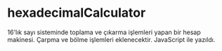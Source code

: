 # hexadecimalCalculator

16'lık sayı sisteminde toplama ve çıkarma işlemleri yapan bir hesap makinesi.
Çarpma ve bölme işlemleri eklenecektir.
JavaScript ile yazıldı.
